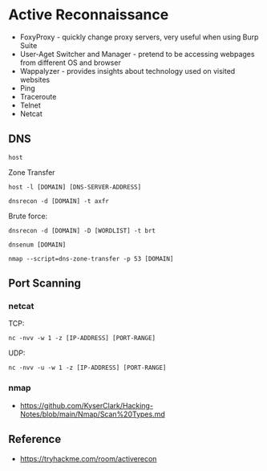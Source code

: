 # Active Reconnaissance

* FoxyProxy - quickly change proxy servers, very useful when using Burp Suite
* User-Aget Switcher and Manager - pretend to be accessing webpages from different OS and browser
* Wappalyzer - provides insights about technology used on visited websites
* Ping
* Traceroute
* Telnet
* Netcat

## DNS
```
host
```
Zone Transfer
```
host -l [DOMAIN] [DNS-SERVER-ADDRESS]
```
```
dnsrecon -d [DOMAIN] -t axfr
```
Brute force:
```
dnsrecon -d [DOMAIN] -D [WORDLIST] -t brt 
```  
  
```
dnsenum [DOMAIN]
```

```
nmap --script=dns-zone-transfer -p 53 [DOMAIN]
```

## Port Scanning

### netcat 

TCP:
```
nc -nvv -w 1 -z [IP-ADDRESS] [PORT-RANGE]
```

UDP:
```
nc -nvv -u -w 1 -z [IP-ADDRESS] [PORT-RANGE]
```

### nmap

* https://github.com/KyserClark/Hacking-Notes/blob/main/Nmap/Scan%20Types.md


 
  

## Reference
* https://tryhackme.com/room/activerecon
